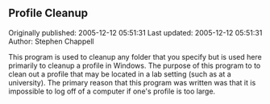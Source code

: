 ## Profile Cleanup 
Originally published: 2005-12-12 05:51:31 
Last updated: 2005-12-12 05:51:31 
Author: Stephen Chappell 
 
This program is used to cleanup any folder that you specify but is used here primarily to cleanup a profile in Windows. The purpose of this program to to clean out a profile that may be located in a lab setting (such as at a university). The primary reason that this program was written was that it is impossible to log off of a computer if one's profile is too large.